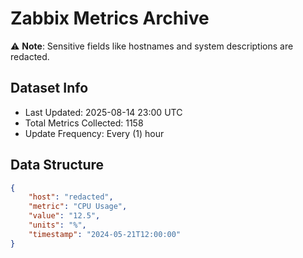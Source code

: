 # Zabbix Metrics Archive

⚠️ **Note**: Sensitive fields like hostnames and system descriptions are redacted.

## Dataset Info
- Last Updated: 2025-08-14 23:00 UTC
- Total Metrics Collected: 1158
- Update Frequency: Every (1) hour

## Data Structure
```json
{
    "host": "redacted",
    "metric": "CPU Usage",
    "value": "12.5",
    "units": "%",
    "timestamp": "2024-05-21T12:00:00"
}
```
